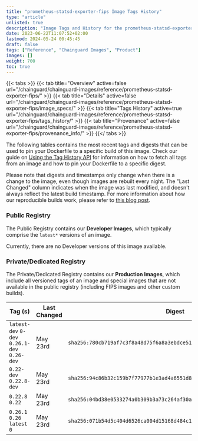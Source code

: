 ```yaml
---
title: "prometheus-statsd-exporter-fips Image Tags History"
type: "article"
unlisted: true
description: "Image Tags and History for the prometheus-statsd-exporter-fips Chainguard Image"
date: 2023-06-22T11:07:52+02:00
lastmod: 2024-05-24 00:45:45
draft: false
tags: ["Reference", "Chainguard Images", "Product"]
images: []
weight: 700
toc: true
---
```


{{< tabs >}}
{{< tab title="Overview" active=false url="/chainguard/chainguard-images/reference/prometheus-statsd-exporter-fips/" >}}
{{< tab title="Details" active=false url="/chainguard/chainguard-images/reference/prometheus-statsd-exporter-fips/image_specs/" >}}
{{< tab title="Tags History" active=true url="/chainguard/chainguard-images/reference/prometheus-statsd-exporter-fips/tags_history/" >}}
{{< tab title="Provenance" active=false url="/chainguard/chainguard-images/reference/prometheus-statsd-exporter-fips/provenance_info/" >}}
{{</ tabs >}}

The following tables contains the most recent tags and digests that can be used to pin your Dockerfile to a specific build of this image. Check our guide on [Using the Tag History API](/chainguard/chainguard-images/using-the-tag-history-api/) for information on how to fetch all tags from an image and how to pin your Dockerfile to a specific digest.

Please note that digests and timestamps only change when there is a change to the image, even though images are rebuilt every night. The "Last Changed" column indicates when the image was last modified, and doesn't always reflect the latest build timestamp. For more information about how our reproducible builds work, please refer to [this blog post](https://www.chainguard.dev/unchained/reproducing-chainguards-reproducible-image-builds).

### Public Registry
The Public Registry contains our **Developer Images**, which typically comprise the `latest*` versions of an image.

Currently, there are no Developer versions of this image available.

### Private/Dedicated Registry
The Private/Dedicated Registry contains our **Production Images**, which include all versioned tags of an image and special images that are not available in the public registry (including FIPS images and other custom builds).

| Tag (s)                                       | Last Changed | Digest                                                                    |
|-----------------------------------------------|--------------|---------------------------------------------------------------------------|
|  `latest-dev` `0-dev` `0.26.1-dev` `0.26-dev` | May 23rd     | `sha256:780cb719af7c3f8a48d75f6a8a3ebdce516cbb3e3554703ad7dbd25ace5f67c1` |
|  `0.22-dev` `0.22.8-dev`                      | May 23rd     | `sha256:94c86b32c159b7f77977b1e3ad4a6551d8cb7a3ddb675e7cef153877ab1c8a39` |
|  `0.22.8` `0.22`                              | May 23rd     | `sha256:04bd38e0533274a0b309b3a73c264af30aef1a8b31e91d608d86b9f20c7e0103` |
|  `0.26.1` `0.26` `latest` `0`                 | May 23rd     | `sha256:071b54d5c404d6526ca004d15168d484c1c4fd92ae3ca2ecd3673dd36e8e9cbd` |

